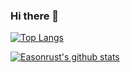 ### Hi there 👋
[![Top Langs](https://github-readme-stats.vercel.app/api/top-langs/?username=Easonrust&exclude_repo=Image_Denoising_Zoo,anuraghazra.github.io&count_private=true)](https://github.com/anuraghazra/github-readme-stats)

[![Easonrust's github stats](https://github-readme-stats.vercel.app/api?username=Easonrust&count_private=true&hide=contribs&show_icons=true)](https://github.com/anuraghazra/github-readme-stats)




<!--
**Easonrust/Easonrust** is a ✨ _special_ ✨ repository because its `README.md` (this file) appears on your GitHub profile.

Here are some ideas to get you started:

- 🔭 I’m currently working on ...
- 🌱 I’m currently learning ...
- 👯 I’m looking to collaborate on ...
- 🤔 I’m looking for help with ...
- 💬 Ask me about ...
- 📫 How to reach me: ...
- 😄 Pronouns: ...
- ⚡ Fun fact: ...
-->
